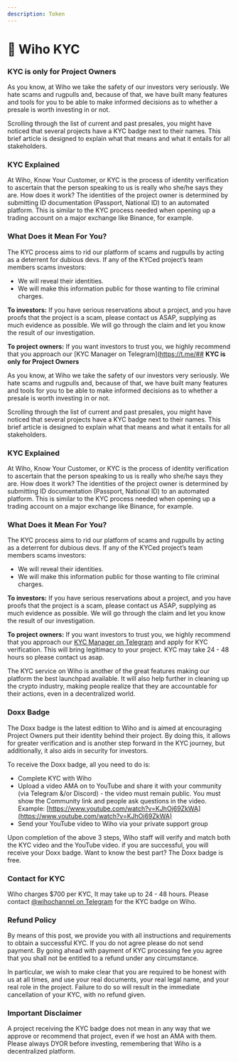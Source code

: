 ```yaml
---
description: Token
---
```


# 💼 Wiho KYC

### **KYC is only for Project Owners**

As you know, at Wiho we take the safety of our investors very seriously. We hate scams and rugpulls and, because of that, we have built many features and tools for you to be able to make informed decisions as to whether a presale is worth investing in or not.

Scrolling through the list of current and past presales, you might have noticed that several projects have a KYC badge next to their names. This brief article is designed to explain what that means and what it entails for all stakeholders.

### KYC Explained

At Wiho, Know Your Customer, or KYC is the process of identity verification to ascertain that the person speaking to us is really who she/he says they are. How does it work? The identities of the project owner is determined by submitting ID documentation (Passport, National ID) to an automated platform. This is similar to the KYC process needed when opening up a trading account on a major exchange like Binance, for example.

### What Does it Mean For You?

The KYC process aims to rid our platform of scams and rugpulls by acting as a deterrent for dubious devs. If any of the KYCed project’s team members scams investors:

* We will reveal their identities.
* We will make this information public for those wanting to file criminal charges.

**To investors:** If you have serious reservations about a project, and you have proofs that the project is a scam, please contact us ASAP, supplying as much evidence as possible. We will go through the claim and let you know the result of our investigation.

**To project owners:** If you want investors to trust you, we highly recommend that you approach our \[KYC Manager on Telegram]\(https://t.me/## **KYC is only for Project Owners**

As you know, at Wiho we take the safety of our investors very seriously. We hate scams and rugpulls and, because of that, we have built many features and tools for you to be able to make informed decisions as to whether a presale is worth investing in or not.

Scrolling through the list of current and past presales, you might have noticed that several projects have a KYC badge next to their names. This brief article is designed to explain what that means and what it entails for all stakeholders.

### KYC Explained

At Wiho, Know Your Customer, or KYC is the process of identity verification to ascertain that the person speaking to us is really who she/he says they are. How does it work? The identities of the project owner is determined by submitting ID documentation (Passport, National ID) to an automated platform. This is similar to the KYC process needed when opening up a trading account on a major exchange like Binance, for example.

### What Does it Mean For You?

The KYC process aims to rid our platform of scams and rugpulls by acting as a deterrent for dubious devs. If any of the KYCed project’s team members scams investors:

* We will reveal their identities.
* We will make this information public for those wanting to file criminal charges.

**To investors:** If you have serious reservations about a project, and you have proofs that the project is a scam, please contact us ASAP, supplying as much evidence as possible. We will go through the claim and let you know the result of our investigation.

**To project owners:** If you want investors to trust you, we highly recommend that you approach our [KYC Manager on Telegram](https://t.me/babypinkpink) and apply for KYC verification. This will bring legitimacy to your project. KYC may take 24 - 48 hours so please contact us asap.

The KYC service on Wiho is another of the great features making our platform the best launchpad available. It will also help further in cleaning up the crypto industry, making people realize that they are accountable for their actions, even in a decentralized world.

### Doxx Badge

The Doxx badge is the latest edition to Wiho and is aimed at encouraging Project Owners put their identity behind their project. By doing this, it allows for greater verification and is another step forward in the KYC journey, but additionally, it also aids in security for investors.

To receive the Doxx badge, all you need to do is:

* Complete KYC with Wiho
* Upload a video AMA on to YouTube and share it with your community (via Telegram &/or Discord) - the video must remain public. You must show the Community link and people ask questions in the video. Example: [https://www.youtube.com/watch?v=KJhOj69ZkWA](https://www.youtube.com/watch?v=KJhOj69ZkWA)
* Send your YouTube video to Wiho via your private support group

Upon completion of the above 3 steps, Wiho staff will verify and match both the KYC video and the YouTube video. if you are successful, you will receive your Doxx badge. Want to know the best part? The Doxx badge is free.

### Contact for KYC

Wiho charges $700 per KYC, It may take up to 24 - 48 hours. Please contact [@wihochannel on Telegram](https://t.me/wihochannel) for the KYC badge on Wiho.

### Refund Policy

By means of this post, we provide you with all instructions and requirements to obtain a successful KYC. If you do not agree please do not send payment. By going ahead with payment of KYC processing fee you agree that you shall not be entitled to a refund under any circumstance.

In particular, we wish to make clear that you are required to be honest with us at all times, and use your real documents, your real legal name, and your real role in the project. Failure to do so will result in the immediate cancellation of your KYC, with no refund given.

### **Important Disclaimer**

A project receiving the KYC badge does not mean in any way that we approve or recommend that project, even if we host an AMA with them. Please always DYOR before investing, remembering that Wiho is a decentralized platform.
